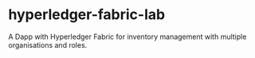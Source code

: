 # hyperledger-fabric-lab
A Dapp with Hyperledger Fabric for inventory management with multiple organisations and roles. 
